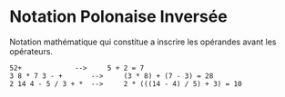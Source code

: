 # Notation Polonaise Inversée
Notation mathématique qui constitue a inscrire les opérandes avant les opérateurs.

```
52+				-->		5 + 2 = 7
3 8 * 7 3 - +		-->		(3 * 8) + (7 - 3) = 28
2 14 4 - 5 / 3 + *	-->		2 * (((14 - 4) / 5) + 3) = 10